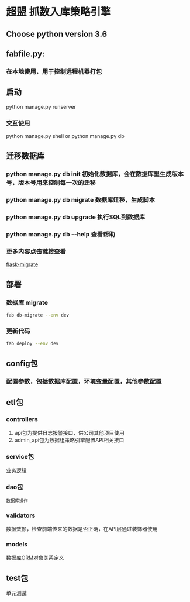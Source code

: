 # 超盟 抓数入库策略引擎

## Choose python version 3.6

## fabfile.py:

### 在本地使用，用于控制远程机器打包

## 启动
python manage.py runserver
### 交互使用
python manage.py shell  or python manage.py db

## 迁移数据库

### python manage.py db init 初始化数据库，会在数据库里生成版本号，版本号用来控制每一次的迁移
### python manage.py db migrate 数据库迁移，生成脚本
### python manage.py db upgrade 执行SQL到数据库
### python manage.py db --help 查看帮助
### 更多内容点击链接查看
[flask-migrate](http://flask-migrate.readthedocs.io/en/latest/)

## 部署

### 数据库 migrate

```bash
fab db-migrate --env dev
```

### 更新代码
```bash
fab deploy --env dev
```

## config包
### 配置参数，包括数据库配置，环境变量配置，其他参数配置

## etl包
### controllers

 1. api包为提供日志报警接口，供公司其他项目使用
 2. admin_api包为数据组策略引擎配置API相关接口


### service包
 业务逻辑

### dao包
    数据库操作

### validators
数据效颜，检查前端传来的数据是否正确，在API层通过装饰器使用

### models
数据库ORM对象关系定义

## test包
单元测试
